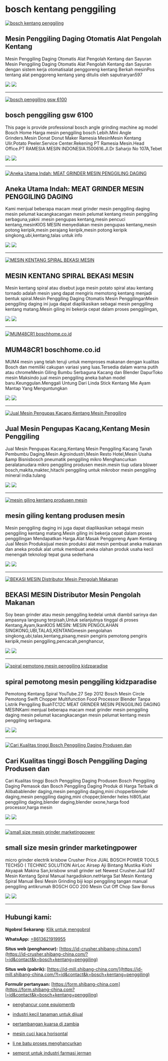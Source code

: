 # bosch kentang penggiling

<a href="https://swt.shibang-china.com/?l=id&img&k=bosch+kentang+penggiling" target="_blank">![bosch kentang penggiling](http://static.shibang-china.com/all-800x300/1431.jpg)</a>

## Mesin Penggiling Daging Otomatis Alat Pengolah Kentang
Mesin Penggiling Daging Otomatis Alat Pengolah Kentang dan Sayuran Mesin Penggiling Daging Otomatis Alat Pengolah Kentang dan Sayuran dengan sistem kerja otomatisalat penggoreng kentang Berkah mesinPos tentang alat penggoreng kentang yang ditulis oleh saputraryan597


<a href="https://whatsapp.shibangsoft.com/WhatsApp.php" target="_blank" title="WhatsApp">![](http://static.shibang-china.com/icon/whatsapp.png)</a> <a href="https://swt.shibang-china.com/?l=id&icon&k=bosch+kentang+penggiling" target="_blank">![](http://static.shibang-china.com/icon/chat-id.png)</a>

---

<a href="https://swt.shibang-china.com/?l=id&img&k=bosch+kentang+penggiling" target="_blank">![bosch penggiling gsw 6100](http://static.shibang-china.com/all-800x300/373.jpg)</a>

## bosch penggiling gsw 6100
This page is provide professional bosch angle grinding machine ag model Bosch Home Harga mesin penggiling bosch Lebih.Mini Angle Grinders.Mesin Donat Donut Maker Ramesia MesinMesin Kentang Ulir.Potato Peeler.Service Center.Rekening PT Ramesia Mesin.Head Office.PT RAMESIA MESIN INDONESIA.1500616.Jl.Dr Saharjo No 107A,Tebet


<a href="https://whatsapp.shibangsoft.com/WhatsApp.php" target="_blank" title="WhatsApp">![](http://static.shibang-china.com/icon/whatsapp.png)</a> <a href="https://swt.shibang-china.com/?l=id&icon&k=bosch+kentang+penggiling" target="_blank">![](http://static.shibang-china.com/icon/chat-id.png)</a>

---

<a href="https://swt.shibang-china.com/?l=id&img&k=bosch+kentang+penggiling" target="_blank">![Aneka Utama Indah: MEAT GRINDER MESIN PENGGILING DAGING](http://static.shibang-china.com/all-800x300/1259.jpg)</a>

## Aneka Utama Indah: MEAT GRINDER MESIN PENGGILING DAGING
Kami menjual beberapa macam meat grinder mesin penggiling daging mesin pelumat kacangkacangan mesin pelumat kentang mesin penggiling serbaguna,yakni :mesin pengupas kentang,mesin pencuci kentang,mesinKIOS MESIN menyediakan mesin pengupas kentang,mesin potong keripik,mesin perajang keripik,mesin potong keripik singkong,ubi,kentang,talas untuk info


<a href="https://whatsapp.shibangsoft.com/WhatsApp.php" target="_blank" title="WhatsApp">![](http://static.shibang-china.com/icon/whatsapp.png)</a> <a href="https://swt.shibang-china.com/?l=id&icon&k=bosch+kentang+penggiling" target="_blank">![](http://static.shibang-china.com/icon/chat-id.png)</a>

---

<a href="https://swt.shibang-china.com/?l=id&img&k=bosch+kentang+penggiling" target="_blank">![MESIN KENTANG SPIRAL BEKASI MESIN](http://static.shibang-china.com/all-800x300/1254.jpg)</a>

## MESIN KENTANG SPIRAL BEKASI MESIN
Mesin kentang spiral atau disebut juga mesin potato spiral atau kentang tornado adalah mesin yang dapat mengiris memotong kentang menjadi bentuk spiral.Mesin Penggiling Daging Otomatis Mesin PenggilinganMesin penggiling daging ini juga dapat diaplikasikan sebagai mesin penggiling kentang matang.Mesin giling ini bekerja cepat dalam proses penggilingan,


<a href="https://whatsapp.shibangsoft.com/WhatsApp.php" target="_blank" title="WhatsApp">![](http://static.shibang-china.com/icon/whatsapp.png)</a> <a href="https://swt.shibang-china.com/?l=id&icon&k=bosch+kentang+penggiling" target="_blank">![](http://static.shibang-china.com/icon/chat-id.png)</a>

---

<a href="https://swt.shibang-china.com/?l=id&img&k=bosch+kentang+penggiling" target="_blank">![MUM48CR1 boschhome.co.id](http://static.shibang-china.com/all-800x300/140.jpg)</a>

## MUM48CR1 boschhome.co.id
MUM4 mesin yang telah teruji untuk memproses makanan dengan kualitas Bosch dan memiliki cakupan variasi yang luas.Tersedia dalam warna putih atau chromeMesin Giling Bumbu Serbaguna Kacang dan Blender DapurToko mesin Maksindo jual mesin penggiling aneka bahan model baru.Keunggulan.Menggali Untung Dari Linda Stick Kentang Mie Ayam Mantap Yang Menguntungkan


<a href="https://whatsapp.shibangsoft.com/WhatsApp.php" target="_blank" title="WhatsApp">![](http://static.shibang-china.com/icon/whatsapp.png)</a> <a href="https://swt.shibang-china.com/?l=id&icon&k=bosch+kentang+penggiling" target="_blank">![](http://static.shibang-china.com/icon/chat-id.png)</a>

---

<a href="https://swt.shibang-china.com/?l=id&img&k=bosch+kentang+penggiling" target="_blank">![Jual Mesin Pengupas Kacang,Kentang Mesin Penggiling](http://static.shibang-china.com/all-800x300/1049.jpg)</a>

## Jual Mesin Pengupas Kacang,Kentang Mesin Penggiling
Jual Mesin Pengupas Kacang,Kentang Mesin Penggiling Kacang Tanah Pembumbu Daging.Mesin Agroindustri,Mesin Resto Hotel,Mesin Usaha &amp Bisnisbosch pneumatik penggiling mikro Menghancurkan peralatanudara mikro penggiling produsen mesin.mesin tiup udara blower bosch,makita,maktec,hitachi penggiling untuk mikrobor mesin penggiling mineral india.tulang


<a href="https://whatsapp.shibangsoft.com/WhatsApp.php" target="_blank" title="WhatsApp">![](http://static.shibang-china.com/icon/whatsapp.png)</a> <a href="https://swt.shibang-china.com/?l=id&icon&k=bosch+kentang+penggiling" target="_blank">![](http://static.shibang-china.com/icon/chat-id.png)</a>

---

<a href="https://swt.shibang-china.com/?l=id&img&k=bosch+kentang+penggiling" target="_blank">![mesin giling kentang produsen mesin](http://static.shibang-china.com/all-800x300/244.jpg)</a>

## mesin giling kentang produsen mesin
Mesin penggiling daging ini juga dapat diaplikasikan sebagai mesin penggiling kentang matang.Mesin giling ini bekerja cepat dalam proses penggilingan Mendapatkan Harga.Alat Masak Penggoreng Ayam Kentang Jual Mesin Produksijual mesin produksi alat mesin pembuat aneka makanan dan aneka produk alat untuk membuat aneka olahan produk usaha kecil menengah teknologi tepat guna sederhana


<a href="https://whatsapp.shibangsoft.com/WhatsApp.php" target="_blank" title="WhatsApp">![](http://static.shibang-china.com/icon/whatsapp.png)</a> <a href="https://swt.shibang-china.com/?l=id&icon&k=bosch+kentang+penggiling" target="_blank">![](http://static.shibang-china.com/icon/chat-id.png)</a>

---

<a href="https://swt.shibang-china.com/?l=id&img&k=bosch+kentang+penggiling" target="_blank">![BEKASI MESIN Distributor Mesin Pengolah Makanan](http://static.shibang-china.com/all-800x300/119.jpg)</a>

## BEKASI MESIN Distributor Mesin Pengolah Makanan
Soy bean grinder atau mesin penggiling kedelai untuk diambil sarinya dan ampasnya langsung terpisah,Untuk selanjutnya tinggal di proses Kentang,Ayam,IkanKIOS MESIN: MESIN PENGOLAHAN SINGKONG,UBI,TALAS,KENTANGmesin pengolahan singkong,ubi,talas,kentang,pisang,mesin pengiris pemotong pengiris keripik,mesin penggiling,pencacah,penghancur,


<a href="https://whatsapp.shibangsoft.com/WhatsApp.php" target="_blank" title="WhatsApp">![](http://static.shibang-china.com/icon/whatsapp.png)</a> <a href="https://swt.shibang-china.com/?l=id&icon&k=bosch+kentang+penggiling" target="_blank">![](http://static.shibang-china.com/icon/chat-id.png)</a>

---

<a href="https://swt.shibang-china.com/?l=id&img&k=bosch+kentang+penggiling" target="_blank">![spiral pemotong mesin penggiling kidzparadise](http://static.shibang-china.com/all-800x300/1110.jpg)</a>

## spiral pemotong mesin penggiling kidzparadise
Pemotong Kentang Spiral YouTube.27 Sep 2012 Bosch Mesin Circle Pemotong Swift Chopper Multifunction Food Processor Blender Tanpa Listrik Penggiling BuahTC12C MEAT GRINDER MESIN PENGGILING DAGING MESINKami menjual beberapa macam meat grinder mesin penggiling daging mesin pelumat kacangkacangan mesin pelumat kentang mesin penggiling serbaguna.


<a href="https://whatsapp.shibangsoft.com/WhatsApp.php" target="_blank" title="WhatsApp">![](http://static.shibang-china.com/icon/whatsapp.png)</a> <a href="https://swt.shibang-china.com/?l=id&icon&k=bosch+kentang+penggiling" target="_blank">![](http://static.shibang-china.com/icon/chat-id.png)</a>

---

<a href="https://swt.shibang-china.com/?l=id&img&k=bosch+kentang+penggiling" target="_blank">![Cari Kualitas tinggi Bosch Penggiling Daging Produsen dan](http://static.shibang-china.com/all-800x300/1399.jpg)</a>

## Cari Kualitas tinggi Bosch Penggiling Daging Produsen dan
Cari Kualitas tinggi Bosch Penggiling Daging Produsen Bosch Penggiling Daging Pemasok dan Bosch Penggiling Daging Produk di Harga Terbaik di Alibabablender daging,mesin penggiling daging,mini chopperblender daging,mesin penggiling daging,mini chopper,blender heles hl805,alat penggiling daging,blender daging,blender oxone,harga food processor,harga mesin


<a href="https://whatsapp.shibangsoft.com/WhatsApp.php" target="_blank" title="WhatsApp">![](http://static.shibang-china.com/icon/whatsapp.png)</a> <a href="https://swt.shibang-china.com/?l=id&icon&k=bosch+kentang+penggiling" target="_blank">![](http://static.shibang-china.com/icon/chat-id.png)</a>

---

<a href="https://swt.shibang-china.com/?l=id&img&k=bosch+kentang+penggiling" target="_blank">![small size mesin grinder marketingpower](http://static.shibang-china.com/all-800x300/949.jpg)</a>

## small size mesin grinder marketingpower
micro grinder electrik krisbow Crusher Price JUAL BOSCH POWER TOOLS TECHSO ( TECHNIC SOLUTION AirLoc Airsep Aji Bintang Mustika Kishi Akyapak Makina San,krisbow small grinder set Newest Crusher.Jual SAT Mesin Kentang Spiral Manual hargadiskon.netHarga Sat Mesin Kentang Spiral Manual Besi Mesin Grinding biji kopi penggiling tangan manual penggiling antikrumah BOSCH GCO 200 Mesin Cut Off Chop Saw Bonus


<a href="https://whatsapp.shibangsoft.com/WhatsApp.php" target="_blank" title="WhatsApp">![](http://static.shibang-china.com/icon/whatsapp.png)</a> <a href="https://swt.shibang-china.com/?l=id&icon&k=bosch+kentang+penggiling" target="_blank">![](http://static.shibang-china.com/icon/chat-id.png)</a>

---
## Hubungi kami:

**Ngobrol Sekarang:** [Klik untuk mengobrol](https://swt.shibang-china.com?l=id&contact&k=bosch+kentang+penggiling)

**WhatsApp:**  [+8613621919955](https://whatsapp.shibangsoft.com/WhatsApp.php)

**Situs web (penghancur):** [https://id-crusher.shibang-china.com/](https://id-crusher.shibang-china.com/?l=id&contact&k=bosch+kentang+penggiling)

**Situs web (pabrik):** [https://id-mill.shibang-china.com/](https://id-mill.shibang-china.com/?l=id&contact&k=bosch+kentang+penggiling)

**Formulir pertanyaan:** [https://form.shibang-china.com](https://form.shibang-china.com?l=id&contact&k=bosch+kentang+penggiling)

* [penghancur cone equipmentb](../31/penghancur%20cone%20equipmentb.md)

* [industri kecil tanaman untuk dijual](../39/industri%20kecil%20tanaman%20untuk%20dijual.md)

* [pertambangan kuarsa di zambia](../39/pertambangan%20kuarsa%20di%20zambia.md)

* [mesin cuci kaca horisontal](../40/mesin%20cuci%20kaca%20horisontal.md)

* [li ne batu proses menghancurkan](../33/li%20ne%20batu%20proses%20menghancurkan.md)

* [semprot untuk industri farmasi jerman](../40/semprot%20untuk%20industri%20farmasi%20jerman.md)